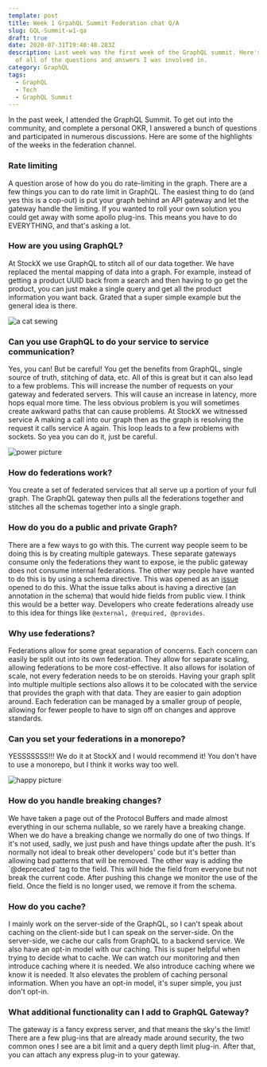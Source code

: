 ```yaml
---
template: post
title: Week 1 GrpahQL Summit Federation chat Q/A
slug: GQL-Summit-w1-qa
draft: true
date: 2020-07-31T19:40:48.283Z
description: Last week was the first week of the GraphQL summit. Here's a recap
  of all of the questions and answers I was involved in.
category: GraphQL
tags:
  - GraphQL
  - Tech
  - GraphQL Summit
---
```

In the past week, I attended the GraphQL Summit. To get out into the community, and complete a personal OKR, I answered a bunch of questions and participated in numerous discussions. Here are some of the highlights of the weeks in the federation channel.

### Rate limiting

A question arose of how do you do rate-limiting in the graph. There are a few things you can to do rate limit in GraphQL. The easiest thing to do (and yes this is a cop-out) is put your graph behind an API gateway and let the gateway handle the limiting. If you wanted to roll your own solution you could get away with some apollo plug-ins. This means you have to do EVERYTHING, and that's asking a lot.

### How are you using GraphQL?

At StockX we use GraphQL to stitch all of our data together. We have replaced the mental mapping of data into a graph. For example, instead of getting a product UUID back from a search and then having to go get the product, you can just make a single query and get all the product information you want back. Grated that a super simple example but the general idea is there.


![a cat sewing](https://media.giphy.com/media/l41YqlWuKy3qhIWsw/giphy.gif)

### Can you use GraphQL to do your service to service communication?

Yes, you can! But be careful! You get the benefits from GraphQL, single source of truth, stitching of data, etc. All of this is great but it can also lead to a few problems. This will increase the number of requests on your gateway and federated servers. This will cause an increase in latency, more hops equal more time. The less obvious problem is you will sometimes create awkward paths that can cause problems. At StockX we witnessed service A making a call into our graph then as the graph is resolving the request it calls service A again. This loop leads to a few problems with sockets. So yea you can do it, just be careful.

![power picture](https://i.ytimg.com/vi/QSKiDEMxUog/maxresdefault.jpg)


### How do federations work?

You create a set of federated services that all serve up a portion of your full graph. The GraphQL gateway then pulls all the federations together and stitches all the schemas together into a single graph.

### How do you do a public and private Graph?

There are a few ways to go with this. The current way people seem to be doing this is by creating multiple gateways. These separate gateways consume only the federations they want to expose, ie the public gateway does not consume internal federations. The other way people have wanted to do this is by using a schema directive. This was opened as an [issue](https://github.com/apollographql/apollo-server/issues/2812) opened to do this. What the issue talks about is having a directive (an annotation in the schema) that would hide fields from public view. I think this would be a better way. Developers who create federations already use to this idea for things like `@external, @required, @provides`.

### Why use federations?

Federations allow for some great separation of concerns. Each concern can easily be split out into its own federation. They allow for separate scaling, allowing federations to be more cost-effective. It also allows for isolation of scale, not every federation needs to be on steroids. Having your graph split into multiple multiple sections also allows it to be colocated with the service that provides the graph with that data. They are easier to gain adoption around. Each federation can be managed by a smaller group of people, allowing for fewer people to have to sign off on changes and approve standards.

### Can you set your federations in a monorepo?

YESSSSSSS!!! We do it at StockX and I would recommend it! You don't have to use a monorepo, but I think it works way too well.

![happy picture](https://media.giphy.com/media/UO5elnTqo4vSg/giphy.gif)

### How do you handle breaking changes?

We have taken a page out of the Protocol Buffers and made almost everything in our schema nullable, so we rarely have a breaking change. When we do have a breaking change we normally do one of two things. If it's not used, sadly, we just push and have things update after the push. It's normally not ideal to break other developers' code but it's better than allowing bad patterns that will be removed. The other way is adding the \`@deprecated\` tag to the field. This will hide the field from everyone but not break the current code. After pushing this change we monitor the use of the field. Once the field is no longer used, we remove it from the schema.

### How do you cache?

I mainly work on the server-side of the GraphQL, so I can't speak about caching on the client-side but I can speak on the server-side. On the server-side, we cache our calls from GraphQL to a backend service. We also have an opt-in model with our caching. This is super helpful when trying to decide what to cache. We can watch our monitoring and then introduce caching where it is needed. We also introduce caching where we know it is needed. It also elevates the problem of caching personal information. When you have an opt-in model, it's super simple, you just don't opt-in.

### What additional functionality can I add to GraphQL Gateway?

The gateway is a fancy express server, and that means the sky's the limit! There are a few plug-ins that are already made around security, the two common ones I see are a bit limit and a query depth limit plug-in. After that, you can attach any express plug-in to your gateway.